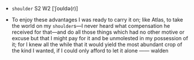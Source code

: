 - `shoulder` S2 W2 [ˈʃoʊldə(r)]



-  To enjoy these advantages I was ready to carry it on; like Atlas, to take the world on my `shoulder`s﻿—I never heard what compensation he received for that﻿—and do all those things which had no other motive or excuse but that I might pay for it and be unmolested in my possession of it; for I knew all the while that it would yield the most abundant crop of the kind I wanted, if I could only afford to let it alone —— walden